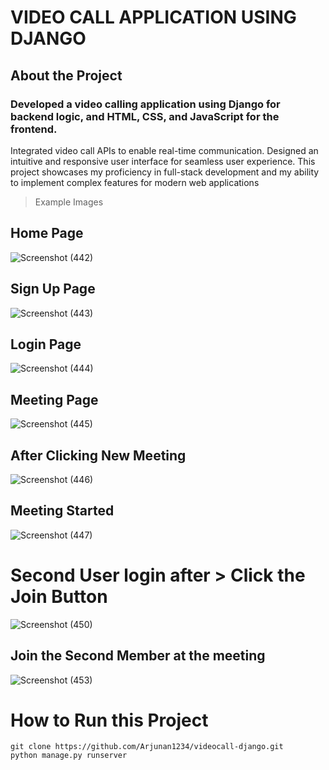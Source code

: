 # **VIDEO CALL APPLICATION USING DJANGO**

## About the Project 
### Developed a video calling application using Django for backend logic, and HTML, CSS, and JavaScript for the frontend. 
Integrated video call APIs to enable real-time communication. Designed an intuitive and responsive user interface for 
seamless user experience. This project showcases my proficiency in full-stack development and my ability to implement 
complex features for modern web applications
> Example Images
## Home Page 
![Screenshot (442)](https://github.com/Arjunan1234/videocall-django/assets/63443618/97dace46-e33c-4d66-a7f7-bf99f1732a2e)
## Sign Up Page
![Screenshot (443)](https://github.com/Arjunan1234/videocall-django/assets/63443618/1a50232b-29d7-4071-999c-1bdcd1eb8b04)
## Login Page
![Screenshot (444)](https://github.com/Arjunan1234/videocall-django/assets/63443618/aa6ae071-829f-4541-87db-3ae363cd8746)
## Meeting Page
![Screenshot (445)](https://github.com/Arjunan1234/videocall-django/assets/63443618/20b64921-c0bf-4bd9-abb7-d43870f444ac)
## After Clicking New Meeting
![Screenshot (446)](https://github.com/Arjunan1234/videocall-django/assets/63443618/a2bacbe7-40da-43ab-98f1-f36399cf3d64)
## Meeting Started
![Screenshot (447)](https://github.com/Arjunan1234/videocall-django/assets/63443618/d0af406a-abd7-45ea-aa27-3eb5cdc8ba97)
# **Second User login after** >  Click the Join Button
![Screenshot (450)](https://github.com/Arjunan1234/videocall-django/assets/63443618/6019a990-f8c9-44a5-a095-1ccafa2d7925)
## Join the Second Member at the meeting
![Screenshot (453)](https://github.com/Arjunan1234/videocall-django/assets/63443618/dbf409bd-d31f-4128-9862-499d98b77383)

# How to Run this Project
```
git clone https://github.com/Arjunan1234/videocall-django.git
python manage.py runserver
```
